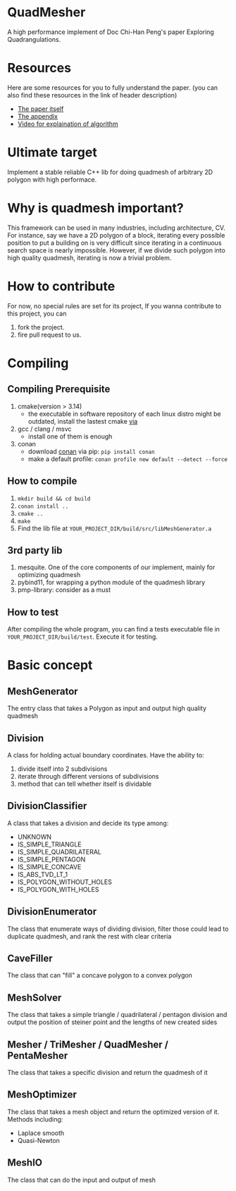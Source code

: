 # QuadMesher
A high performance implement of Doc Chi-Han Peng's paper Exploring Quadrangulations.

# Resources
Here are some resources for you to fully understand the paper.
(you can also find these resources in the link of header description)

- [The paper itself](http://pengchihan.co/papers/explore/ExploringQuadrangulations%20main_paper.pdf)
- [The appendix](http://pengchihan.co/papers/explore/ExploringQuadrangulations%20additional_materials.pdf)
- [Video for explaination of algorithm](https://www.youtube.com/watch?v=9dvSntCIE60&feature=youtu.be)

# Ultimate target
Implement a stable reliable C++ lib for doing quadmesh of arbitrary 2D polygon with high performace.

# Why is quadmesh important?
This framework can be used in many industries, including architecture, CV.
For instance, say we have a 2D polygon of a block, iterating every possible position to put a building on is very
difficult since iterating in a continuous search space is nearly impossible. However, if we divide such polygon into
high quality quadmesh, iterating is now a trivial problem.

# How to contribute
For now, no special rules are set for its project, If you wanna contribute to this project, you can
1. fork the project.
2. fire pull request to us.

# Compiling
## Compiling Prerequisite
1. cmake(version > 3.14)
    - the executable in software repository of each linux distro might be outdated, install the lastest cmake [via](https://cmake.org/install/) 
2. gcc / clang / msvc
    - install one of them is enough
3. conan
    - download [conan](https://docs.conan.io/en/latest/introduction.html#) via pip: `pip install conan`
    - make a default profile: `conan profile new default --detect --force`

## How to compile
1. `mkdir build && cd build`
2. `conan install ..`
2. `cmake ..`
3. `make`
4. Find the lib file at `YOUR_PROJECT_DIR/build/src/libMeshGenerator.a`

## 3rd party lib
1. mesquite. One of the core components of our implement, mainly for optimizing quadmesh
2. pybind11, for wrapping a python module of the quadmesh library
3. pmp-library: consider as a must

## How to test
After compiling the whole program, you can find a tests executable file in `YOUR_PROJECT_DIR/build/test`.
Execute it for testing.

# Basic concept
## MeshGenerator
The entry class that takes a Polygon as input and output high quality quadmesh

## Division
A class for holding actual boundary coordinates. Have the ability to:
1. divide itself into 2 subdivisions
2. iterate through different versions of subdivisions
3. method that can tell whether itself is dividable

## DivisionClassifier
A class that takes a division and decide its type among:
- UNKNOWN
- IS_SIMPLE_TRIANGLE
- IS_SIMPLE_QUADRILATERAL
- IS_SIMPLE_PENTAGON
- IS_SIMPLE_CONCAVE
- IS_ABS_TVD_LT_1
- IS_POLYGON_WITHOUT_HOLES
- IS_POLYGON_WITH_HOLES

## DivisionEnumerator
The class that enumerate ways of dividing division, filter those could lead to duplicate quadmesh,
and rank the rest with clear criteria

## CaveFiller
The class that can "fill" a concave polygon to a convex polygon

## MeshSolver
The class that takes a simple triangle / quadrilateral / pentagon division and output the position of 
steiner point and the lengths of new created sides

## Mesher / TriMesher / QuadMesher / PentaMesher
The class that takes a specific division and return the quadmesh of it

## MeshOptimizer
The class that takes a mesh object and return the optimized version of it. Methods including:
- Laplace smooth
- Quasi-Newton

## MeshIO
The class that can do the input and output of mesh
